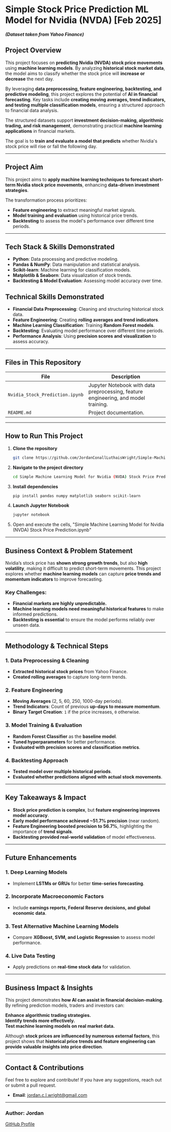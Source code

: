 # Simple Stock Price Prediction ML Model for Nvidia (NVDA) [Feb 2025]

***(Dataset taken from Yahoo Finance)***

## **Project Overview**
This project focuses on **predicting Nvidia (NVDA) stock price movements** using **machine learning models**. By analyzing **historical stock market data**, the model aims to classify whether the stock price will **increase or decrease** the next day.

By leveraging **data preprocessing, feature engineering, backtesting, and predictive modeling**, this project explores the potential of **AI in financial forecasting**. Key tasks include **creating moving averages, trend indicators, and testing multiple classification models**, ensuring a structured approach to financial data analysis.

The structured datasets support **investment decision-making, algorithmic trading, and risk management**, demonstrating practical **machine learning applications** in financial markets.

The goal is to **train and evaluate a model that predicts** whether Nvidia's stock price will rise or fall the following day.

---

## **Project Aim**  
This project aims to **apply machine learning techniques to forecast short-term Nvidia stock price movements**, enhancing **data-driven investment strategies**.

The transformation process prioritizes:
- **Feature engineering** to extract meaningful market signals.
- **Model training and evaluation** using historical price trends.
- **Backtesting** to assess the model's performance over different time periods.

---

## **Tech Stack & Skills Demonstrated**
- **Python**: Data processing and predictive modeling.
- **Pandas & NumPy**: Data manipulation and statistical analysis.
- **Scikit-learn**: Machine learning for classification models.
- **Matplotlib & Seaborn**: Data visualization of stock trends.
- **Backtesting & Model Evaluation**: Assessing model accuracy over time.

## **Technical Skills Demonstrated**  
- **Financial Data Preprocessing**: Cleaning and structuring historical stock data.  
- **Feature Engineering**: Creating **rolling averages and trend indicators**.  
- **Machine Learning Classification**: Training **Random Forest models**.  
- **Backtesting**: Evaluating model performance over different time periods.  
- **Performance Analysis**: Using **precision scores and visualization** to assess accuracy.  

---

## **Files in This Repository**  

| File | Description |
|------|------------|
| `Nvidia_Stock_Prediction.ipynb` | Jupyter Notebook with data preprocessing, feature engineering, and model training. |
| `README.md` | Project documentation. |

---

## **How to Run This Project**  

1. **Clone the repository**  
   ```bash
   git clone https://github.com/JordanConallLuthaisWright/Simple-Machine-Learning-Model-for-Nvidia-NVDA-Stock-Price-Prediction.git
2. **Navigate to the project directory**
   ```bash
   cd Simple Machine Learning Model for Nvidia (NVDA) Stock Price Prediction
3. **Install dependencies**
   ```bash
   pip install pandas numpy matplotlib seaborn scikit-learn
4. **Launch Jupyter Notebook**
   ```bash
   jupyter notebook
5. Open and execute the cells, "Simple Machine Learning Model for Nvidia (NVDA) Stock Price Prediction.ipynb"

---

## **Business Context & Problem Statement**  
Nvidia’s stock price has **shown strong growth trends**, but also **high volatility**, making it difficult to predict short-term movements. This project explores whether **machine learning models** can capture **price trends and momentum indicators** to improve forecasting.

### **Key Challenges:**  
- **Financial markets are highly unpredictable.**  
- **Machine learning models need meaningful historical features** to make informed predictions.  
- **Backtesting is essential** to ensure the model performs reliably over unseen data.  

---

## **Methodology & Technical Steps**  

### **1. Data Preprocessing & Cleaning**  
- **Extracted historical stock prices** from Yahoo Finance.  
- **Created rolling averages** to capture long-term trends.  

### **2. Feature Engineering**  
- **Moving Averages** (2, 5, 60, 250, 1000-day periods).  
- **Trend Indicators**: Count of previous **up-days to measure momentum**.  
- **Binary Target Creation**: `1` if the price increases, `0` otherwise.  

### **3. Model Training & Evaluation**  
- **Random Forest Classifier** as the **baseline model**.  
- **Tuned hyperparameters** for better performance.  
- **Evaluated with precision scores and classification metrics**.  

### **4. Backtesting Approach**  
- **Tested model over multiple historical periods**.  
- **Evaluated whether predictions aligned with actual stock movements**.  

---

## **Key Takeaways & Impact**  
- **Stock price prediction is complex**, but **feature engineering improves model accuracy**.  
- **Early model performance achieved ~51.7% precision** (near random).  
- **Feature Engineering boosted precision to 56.7%**, highlighting the importance of **trend signals**.  
- **Backtesting provided real-world validation** of model effectiveness.  

---

## **Future Enhancements**  

### **1. Deep Learning Models**  
- Implement **LSTMs or GRUs** for better **time-series forecasting**.  

### **2. Incorporate Macroeconomic Factors**  
- Include **earnings reports, Federal Reserve decisions, and global economic data**.  

### **3. Test Alternative Machine Learning Models**  
- Compare **XGBoost, SVM, and Logistic Regression** to assess model performance.  

### **4. Live Data Testing**  
- Apply predictions on **real-time stock data** for validation.  

---

## **Business Impact & Insights**  
This project demonstrates **how AI can assist in financial decision-making**. By refining prediction models, traders and investors can:  

**Enhance algorithmic trading strategies.**  
**Identify trends more effectively.**  
**Test machine learning models on real market data.**  

Although **stock prices are influenced by numerous external factors**, this project shows that **historical price trends and feature engineering can provide valuable insights into price direction**.  

---

## **Contact & Contributions**  
Feel free to explore and contribute! If you have any suggestions, reach out or submit a pull request.  

- **Email**: [jordan.c.l.wright@gmail.com](mailto:jordan.c.l.wright@gmail.com)  

---

### **Author:** Jordan  
[GitHub Profile](https://github.com/JordanConallLuthaisWright)  

